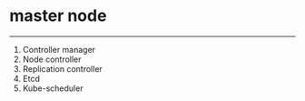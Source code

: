 
# master node 
---------------
1. Controller manager 
  1. Node controller
  2. Replication controller 
2. Etcd 
3. Kube-scheduler
